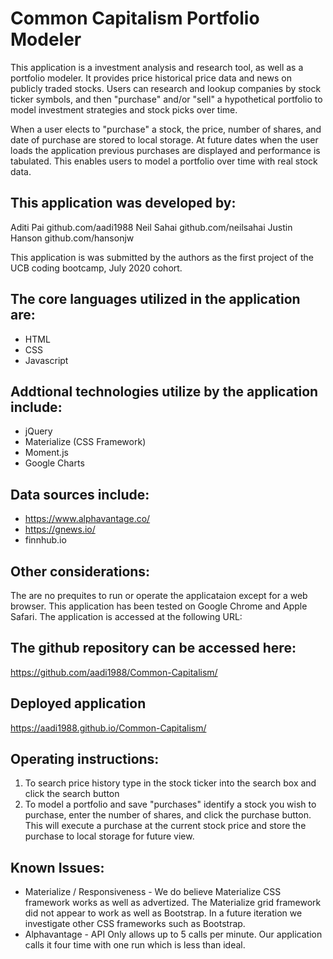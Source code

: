 # Common Capitalism Portfolio Modeler

This application is a investment analysis and research tool, as well as a portfolio modeler.  It provides price historical price data
and news on publicly traded stocks.  Users can research and lookup companies by stock ticker symbols, and then "purchase"
and/or "sell"
a hypothetical portfolio to model investment strategies and stock picks over time.

When a user elects to "purchase" a stock, the price, number of shares, and date of purchase are stored to local storage.
At future dates when the user loads the application previous purchases are displayed and performance is tabulated.
This enables users to model a portfolio over time with real stock data.

## This application was developed by:
Aditi Pai github.com/aadi1988
Neil Sahai github.com/neilsahai
Justin Hanson github.com/hansonjw

This application is was submitted by the authors as the first project of the UCB coding bootcamp, July 2020 cohort.

## The core languages utilized in the application are:
 - HTML
 - CSS
 - Javascript
 
## Addtional technologies utilize by the application include:
- jQuery
- Materialize (CSS Framework)
- Moment.js
- Google Charts
 
## Data sources include:
- https://www.alphavantage.co/
- https://gnews.io/
- finnhub.io
 
## Other considerations:
The are no prequites to run or operate the applicataion except for a web browser.
This application has been tested on Google Chrome and Apple Safari.
The application is accessed at the following URL:

## The github repository can be accessed here:
https://github.com/aadi1988/Common-Capitalism/

## Deployed application
https://aadi1988.github.io/Common-Capitalism/

## Operating instructions:
1. To search price history type in the stock ticker into the search box and click the search button
2. To model a portfolio and save "purchases" identify a stock you wish to purchase, enter the number of shares,
and click the purchase button.  This will execute a purchase at the current stock price and store the purchase
to local storage for future view.

## Known Issues:
- Materialize / Responsiveness - We do believe Materialize CSS framework works as well as advertized. The Materialize grid framework
did not appear to work as well as Bootstrap.  In a future iteration we investigate other CSS frameworks such as Bootstrap.
- Alphavantage - API Only allows up to 5 calls per minute.  Our application calls it four time with one run which is less than ideal.

